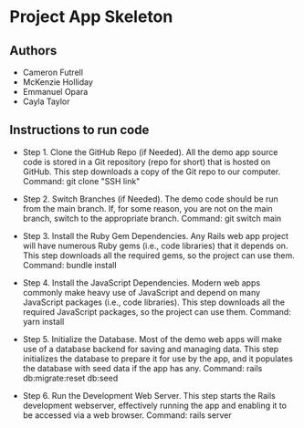# Project App Skeleton

## Authors

- Cameron Futrell
- McKenzie Holliday
- Emmanuel Opara
- Cayla Taylor

## Instructions to run code
- Step 1. Clone the GitHub Repo (if Needed). All the demo app source code is stored in a Git repository (repo for short) that is hosted on GitHub. This step downloads a copy of the Git repo to our computer.
    Command: git clone "SSH link"

- Step 2. Switch Branches (if Needed). The demo code should be run from the main branch. If, for some reason, you are not on the main branch, switch to the appropriate branch.
    Command: git switch main

- Step 3. Install the Ruby Gem Dependencies. Any Rails web app project will have numerous Ruby gems (i.e., code libraries) that it depends on. This step downloads all the required gems, so the project can use them.
    Command: bundle install

- Step 4. Install the JavaScript Dependencies. Modern web apps commonly make heavy use of JavaScript and depend on many JavaScript packages (i.e., code libraries). This step downloads all the required JavaScript packages, so the project can use them.
    Command: yarn install

- Step 5. Initialize the Database. Most of the demo web apps will make use of a database backend for saving and managing data. This step initializes the database to prepare it for use by the app, and it populates the database with seed data if the app has any.
    Command: rails db:migrate:reset db:seed

- Step 6. Run the Development Web Server. This step starts the Rails development webserver, effectively running the app and enabling it to be accessed via a web browser.
    Command: rails server
